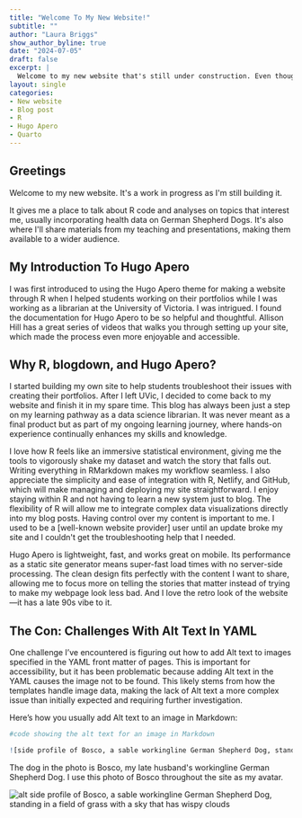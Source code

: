 ```yaml
---
title: "Welcome To My New Website!"
subtitle: ""
author: "Laura Briggs"
show_author_byline: true
date: "2024-07-05"
draft: false
excerpt: |
  Welcome to my new website that's still under construction. Even though it's 2024, the   site is built using R, blogdown, and Hugo Apero. Let me explain why this is totally on   brand for me.
layout: single
categories:
- New website
- Blog post
- R
- Hugo Apero
- Quarto
---
```


## Greetings

Welcome to my new website. It's a work in progress as I'm still building it.

It gives me a place to talk about R code and analyses on topics that interest me, usually incorporating health data on German Shepherd Dogs. It's also where I'll share materials from my teaching and presentations, making them available to a wider audience.

## My Introduction To Hugo Apero

I was first introduced to using the Hugo Apero theme for making a website through R when I helped students working on their portfolios while I was working as a librarian at the University of Victoria. I was intrigued. I found the documentation for Hugo Apero to be so helpful and thoughtful. Allison Hill has a great series of videos that walks you through setting up your site, which made the process even more enjoyable and accessible.

## Why R, blogdown, and Hugo Apero?

I started building my own site to help students troubleshoot their issues with creating their portfolios. After I left UVic, I decided to come back to my website and finish it in my spare time. This blog has always been just a step on my learning pathway as a data science librarian. It was never meant as a final product but as part of my ongoing learning journey, where hands-on experience continually enhances my skills and knowledge.

I love how R feels like an immersive statistical environment, giving me the tools to vigorously shake my dataset and watch the story that falls out. Writing everything in RMarkdown makes my workflow seamless. I also appreciate the simplicity and ease of integration with R, Netlify, and GitHub, which will make managing and deploying my site straightforward. I enjoy staying within R and not having to learn a new system just to blog. The flexibility of R will allow me to integrate complex data visualizations directly into my blog posts. Having control over my content is important to me. I used to be a [well-known website provider] user until an update broke my site and I couldn't get the troubleshooting help that I needed.

Hugo Apero is lightweight, fast, and works great on mobile. Its performance as a static site generator means super-fast load times with no server-side processing. The clean design fits perfectly with the content I want to share, allowing me to focus more on telling the stories that matter instead of trying to make my webpage look less bad. And I love the retro look of the website—it has a late 90s vibe to it.

## The Con: Challenges With Alt Text In YAML

One challenge I’ve encountered is figuring out how to add Alt text to images specified in the YAML front matter of pages. This is important for accessibility, but it has been problematic because adding Alt text in the YAML causes the image not to be found. This likely stems from how the templates handle image data, making the lack of Alt text a more complex issue than initially expected and requiring further investigation.

Here’s how you usually add Alt text to an image in Markdown:


``` r
#code showing the alt text for an image in Markdown

![side profile of Bosco, a sable workingline German Shepherd Dog, standing in a field of grass with a sky that has wispy clouds](img/bosco.jpg)
```

The dog in the photo is Bosco, my late husband's workingline German Shepherd Dog. I use this photo of Bosco throughout the site as my avatar.

![alt side profile of Bosco, a sable workingline German Shepherd Dog, standing in a field of grass with a sky that has wispy clouds](img/bosco.jpg)





